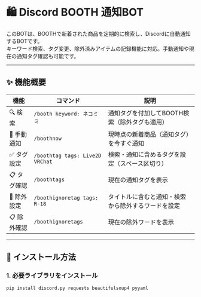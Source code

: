 # 🛍️ Discord BOOTH 通知BOT

このBOTは、BOOTHで新着された商品を定期的に検索し、Discordに自動通知するBOTです。  
キーワード検索、タグ変更、除外済みアイテムの記録機能に対応。手動通知や現在の通知タグ確認も可能です。

---

## ✨ 機能概要

| 機能      | コマンド                            | 説明                        |
| ------- | ------------------------------- | ------------------------- |
| 🔍 検索   | `/booth keyword: ネコミミ`          | 通知タグを付加してBOOTH検索（除外タグも適用） |
| 🔁 手動通知 | `/boothnow`                     | 現時点の新着商品（通知タグ）を今すぐ通知      |
| ✅ タグ設定  | `/boothtag tags: Live2D VRChat` | 検索・通知に含めるタグを設定（スペース区切り）   |
| 📋 タグ確認 | `/boothtags`                    | 現在の通知タグを表示                |
| 🚫 除外設定 | `/boothignoretag tags: R-18`    | タイトルに含むと通知・検索から除外するワードを設定 |
| 📋 除外確認 | `/boothignoretags`              | 現在の除外ワードを表示               |


---

## 🔧 インストール方法

### 1. 必要ライブラリをインストール

```bash
pip install discord.py requests beautifulsoup4 pyyaml
